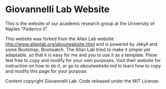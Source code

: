 # Giovannelli Lab Website

This is the website of our academic research group at the University of Naples "Federico II".

This website was forked from the Allan Lab website http://www.allanlab.org/aboutwebsite.html and is powered by Jekyll and some Bootstrap, Bootwatch. The Allan Lab tried to make it simple yet adaptable, so that it is easy for me and you to use it as a template. Plese feel free to copy and modify for your own purposes. Visit their website for instruction on how to do it, or go to *aboutwebsite.md*  to learn how to copy and modify this page for your purpose. 

Content copyright Giovannelli Lab. Code released under the MIT License.
